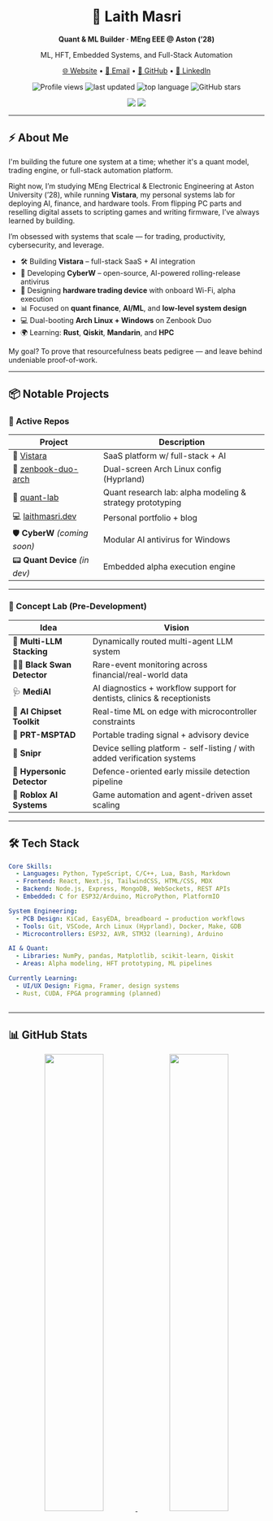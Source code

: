 <h1 align="center">🧠 Laith Masri</h1>
<p align="center"><b>Quant & ML Builder · MEng EEE @ Aston (’28)</b></p>
<p align="center">ML, HFT, Embedded Systems, and Full-Stack Automation</p>


<p align="center">
  <a href="https://laithmasri.dev">🌐 Website</a> •
  <a href="mailto:admin@laithmasri.dev">📧 Email</a> •
  <a href="https://github.com/laithm">🐙 GitHub</a> •
  <a href="https://linkedin.com/in/laithmasri">💼 LinkedIn</a>
</p>

<p align="center">
  <img src="https://komarev.com/ghpvc/?username=laithm&style=flat&color=blue" alt="Profile views" />
  <img src="https://img.shields.io/github/last-commit/laithm/laithm?style=flat&color=blue" alt="last updated" />
  <img src="https://img.shields.io/github/languages/top/laithm/laithm?style=flat&color=green" alt="top language" />
  <img src="https://img.shields.io/github/stars/laithm/laithm?style=social" alt="GitHub stars" />
</p>

<p align="center">
  <img src="https://img.shields.io/badge/Vistara-Building_Real_Stuff-blueviolet?style=for-the-badge&logo=data:image/svg+xml;base64,..." />
  <img src="https://img.shields.io/badge/Aston_University-MEng_EEE_’28-purple?style=for-the-badge&logo=academia" />
</p>


---

## ⚡ About Me

I'm building the future one system at a time; whether it's a quant model, trading engine, or full-stack automation platform.

Right now, I’m studying MEng Electrical & Electronic Engineering at Aston University (’28), while running **Vistara**, my personal systems lab for deploying AI, finance, and hardware tools. From flipping PC parts and reselling digital assets to scripting games and writing firmware, I’ve always learned by building.

I’m obsessed with systems that scale — for trading, productivity, cybersecurity, and leverage.

- 🛠️ Building **Vistara** – full-stack SaaS + AI integration  
- 🧠 Developing **CyberW** – open-source, AI-powered rolling-release antivirus  
- 🔧 Designing **hardware trading device** with onboard Wi-Fi, alpha execution  
- 📊 Focused on **quant finance**, **AI/ML**, and **low-level system design**  
- 💻 Dual-booting **Arch Linux + Windows** on Zenbook Duo  
- 🌍 Learning: **Rust**, **Qiskit**, **Mandarin**, and **HPC**

My goal? To prove that resourcefulness beats pedigree — and leave behind undeniable proof-of-work.


---

## 📦 Notable Projects

### 🧪 Active Repos

| Project | Description |
|--------|-------------|
| 🔷 [Vistara](https://github.com/laithm/vistara) | SaaS platform w/ full-stack + AI |
| 🧬 [zenbook-duo-arch](https://github.com/laithm/zenbook-duo-arch) | Dual-screen Arch Linux config (Hyprland) |
| 🧪 [quant-lab](https://github.com/laithm/quant-lab) | Quant research lab: alpha modeling & strategy prototyping |
| 💻 [laithmasri.dev](https://github.com/laithm/laithmasri-dev) | Personal portfolio + blog |
| 🛡️ **CyberW** *(coming soon)* | Modular AI antivirus for Windows |
| 📟 **Quant Device** *(in dev)* | Embedded alpha execution engine |

---

### 🌌 Concept Lab (Pre-Development)

| Idea | Vision |
|------|--------|
| 🧠 **Multi-LLM Stacking** | Dynamically routed multi-agent LLM system |
| 🏴‍☠️ **Black Swan Detector** | Rare-event monitoring across financial/real-world data |
| 🩺 **MediAI** | AI diagnostics + workflow support for dentists, clinics & receptionists |
| 🔬 **AI Chipset Toolkit** | Real-time ML on edge with microcontroller constraints |
| 🛜 **PRT-MSPTAD** | Portable trading signal + advisory device |
| 🎯 **Snipr** | Device selling platform - self-listing / with added verification systems |
| 🚀 **Hypersonic Detector** | Defence-oriented early missile detection pipeline |
| 🧠 **Roblox AI Systems** | Game automation and agent-driven asset scaling |



---

## 🛠️ Tech Stack

```yaml
Core Skills:
  - Languages: Python, TypeScript, C/C++, Lua, Bash, Markdown
  - Frontend: React, Next.js, TailwindCSS, HTML/CSS, MDX
  - Backend: Node.js, Express, MongoDB, WebSockets, REST APIs
  - Embedded: C for ESP32/Arduino, MicroPython, PlatformIO

System Engineering:
  - PCB Design: KiCad, EasyEDA, breadboard → production workflows
  - Tools: Git, VSCode, Arch Linux (Hyprland), Docker, Make, GDB
  - Microcontrollers: ESP32, AVR, STM32 (learning), Arduino

AI & Quant:
  - Libraries: NumPy, pandas, Matplotlib, scikit-learn, Qiskit
  - Areas: Alpha modeling, HFT prototyping, ML pipelines

Currently Learning:
  - UI/UX Design: Figma, Framer, design systems
  - Rust, CUDA, FPGA programming (planned)
  
```
---

## 📊 GitHub Stats

<p align="center">
  <a href="https://git.io/awesome-stats-card">
    <img src="https://awesome-github-stats.azurewebsites.net/user-stats/laithm?cardType=github&theme=tokyonight&preferLogin=false&Border=00000000" width="48%" style="object-fit: contain;" />
  </a>
  <img src="https://github-readme-stats.vercel.app/api/top-langs/?username=laithm&layout=compact&theme=tokyonight&hide_border=true&hide_progress=true" width="48%" style="object-fit: contain;" />
</p>



---
<details>
  <summary>📍 Roadmap – Click to expand</summary>
## 🗺️ Roadmap

### ✅ 2025 – Foundation Phase (Skill & Infra Build)

- [x] Feb 2025 – Learn **Arch Linux + Hyprland**  
  ↳ 🧬 *zenbook-duo-arch*: Custom dual-display Linux config

- [x] Mar 2025 – Launch **laithmasri.dev**  
  ↳ 💻 Personal portfolio & blog (Next.js + Tailwind + MDX)

- [x] Apr 2025 – Begin learning **Quant Finance & Python**  
  ↳ 🧪 *quant-lab*: Alpha modeling & backtest prototypes (in progress)

- [x] May 2025 – Start **Qiskit + Quantum Computing**  
  ↳ 🔮 Building foundations for quantum finance tooling

- [x] Jun 2025 – Launch **Vistara Website**  
  ↳ 🔷 *Vistara*: Company site for future full-stack tools

---

### ⏳ Upcoming Milestones – 2025–2026

- [ ] Aug 2025 – Begin **CyberW Core Dev**  
  ↳ 🛡️ Rolling-release antivirus backend (AI + versioning)

- [ ] Sep 2025 – Start **Quant Firmware** (ESP32, embedded alpha execution)  
  ↳ 📟 *Quant Device*

- [ ] Oct 2025 – Launch **Rust Backtester Core**  
  ↳ 🧪 Ultra-fast modular backtest engine (Rust)

- [ ] Nov 2025 – Begin **CyberW UI (Desktop)**  
  ↳ 🛡️ Frontend interface (Electron or native Win)

---

### 🔜 2026 – Expansion Phase

- [ ] Jan 2026 – Launch **Vistara Plugin System**  
  ↳ 🔷 Modular AI plugin architecture

- [ ] Mar 2026 – Begin **Multi-LLM Agent Stack**  
  ↳ 🧠 Dynamic routing + LLM orchestration

- [ ] May 2026 – Prototype **PRT-MSPTAD Device**  
  ↳ 📟 Trading + signal delivery hardware

- [ ] Jul 2026 – Alpha release of **Black Swan Detector**  
  ↳ 🏴‍☠️ Event anomaly & rare-risk signal engine

---

### 🚀 Long-Term (2027+)

- ⚙️ FPGA & CUDA ML acceleration  
- 🔬 AI Chipset Toolkit for edge deployments  
- 🛡️ Hypersonic Threat Detection System (R&D)

---
</details>

## 🧭 Mission

> Build high-performance systems. Understand everything from electrons to algorithms.  
> Leave behind tools, code, and models that outlive me - Laith Masri.

---

*Last updated: 2025-06-17*


